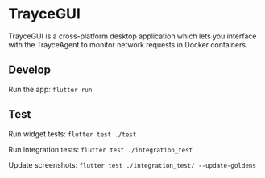 # TrayceGUI

TrayceGUI is a cross-platform desktop application which lets you interface with the TrayceAgent to monitor network requests in Docker containers.


## Develop

Run the app:
`flutter run`

## Test

Run widget tests:
`flutter test ./test`

Run integration tests:
`flutter test ./integration_test`

Update screenshots:
`flutter test ./integration_test/ --update-goldens`
